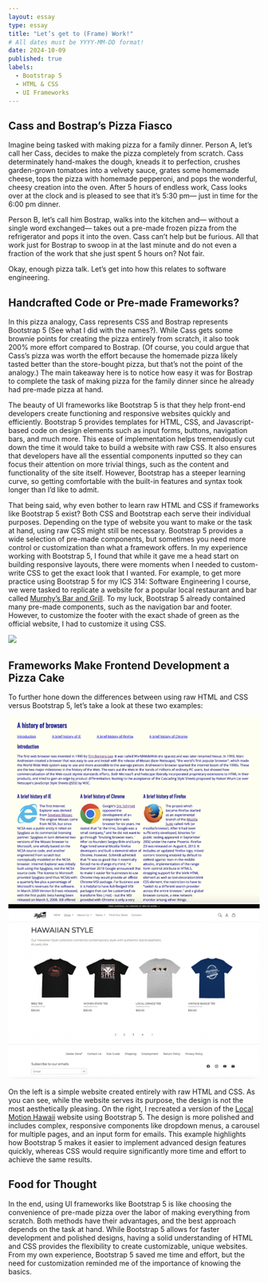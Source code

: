 ```yaml
---
layout: essay
type: essay
title: "Let’s get to (Frame) Work!"
# All dates must be YYYY-MM-DD format!
date: 2024-10-09
published: true
labels:
  - Bootstrap 5
  - HTML & CSS
  - UI Frameworks
---
```

## Cass and Bostrap’s Pizza Fiasco

Imagine being tasked with making pizza for a family dinner. Person A, let’s call her Cass, decides to make the pizza completely from scratch. Cass determinately hand-makes the dough, kneads it to perfection, crushes garden-grown tomatoes into a velvety sauce, grates some homemade cheese, tops the pizza with homemade pepperoni, and pops the wonderful, cheesy creation into the oven. After 5 hours of endless work, Cass looks over at the clock and is pleased to see that it’s 5:30 pm— just in time for the 6:00 pm dinner. 

Person B, let’s call him Bostrap, walks into the kitchen and— without a single word exchanged— takes out a pre-made frozen pizza from the refrigerator and pops it into the oven. Cass can’t help but be furious. All that work just for Bostrap to swoop in at the last minute and do not even a fraction of the work that she just spent 5 hours on? Not fair. 

Okay, enough pizza talk. Let’s get into how this relates to software engineering.

## Handcrafted Code or Pre-made Frameworks?

In this pizza analogy, Cass represents CSS and Bostrap represents Bootstrap 5 (See what I did with the names?). While Cass gets some brownie points for creating the pizza entirely from scratch, it also took 200% more effort compared to Bostrap. (Of course, you could argue that Cass’s pizza was worth the effort because the homemade pizza likely tasted better than the store-bought pizza, but that’s not the point of the analogy.) The main takeaway here is to notice how easy it was for Bostrap to complete the task of making pizza for the family dinner since he already had pre-made pizza at hand.

The beauty of UI frameworks like Bootstrap 5 is that they help front-end developers create functioning and responsive websites quickly and efficiently. Bootstrap 5 provides templates for HTML, CSS, and Javascript-based code on design elements such as input forms, buttons, navigation bars, and much more. This ease of implementation helps tremendously cut down the time it would take to build a website with raw CSS. It also ensures that developers have all the essential components inputted so they can focus their attention on more trivial things, such as the content and functionality of the site itself. However, Bootstrap has a steeper learning curve, so getting comfortable with the built-in features and syntax took longer than I’d like to admit. 

That being said, why even bother to learn raw HTML and CSS if frameworks like Bootstrap 5 exist? Both CSS and Bootstrap each serve their individual purposes. Depending on the type of website you want to make or the task at hand, using raw CSS might still be necessary. Bootstrap 5 provides a wide selection of pre-made components, but sometimes you need more control or customization than what a framework offers. In my experience working with Bootstrap 5, I found that while it gave me a head start on building responsive layouts, there were moments when I needed to custom-write CSS to get the exact look that I wanted. For example, to get more practice using Bootstrap 5 for my ICS 314: Software Engineering I course, we were tasked to replicate a website for a popular local restaurant and bar called <a href="https://www.murphyshawaii.com/">Murphy’s Bar and Grill</a>. To my luck, Bootstrap 5 already contained many pre-made components, such as the navigation bar and footer. However, to customize the footer with the exact shade of green as the official website, I had to customize it using CSS. 

<div class="text-center p-4">
  <img width="900px" src="../img/frameworks/murphys.png">
</div>

## Frameworks Make Frontend Development a Pizza Cake

To further hone down the differences between using raw HTML and CSS versus Bootstrap 5, let’s take a look at these two examples:

<div class="text-center p-5">
  <img width="550px" src="../img/frameworks/browser-history.png">
  <img width="550px" src="../img/frameworks/localmotionhawaii.png">
</div>

On the left is a simple website created entirely with raw HTML and CSS. As you can see, while the website serves its purpose, the design is not the most aesthetically pleasing. On the right, I recreated a version of the <a href="https://www.localmotionhawaii.com/collections/hawaiianstyle?page=1">Local Motion Hawaii</a> website using Bootstrap 5. The design is more polished and includes complex, responsive components like dropdown menus, a carousel for multiple pages, and an input form for emails. This example highlights how Bootstrap 5 makes it easier to implement advanced design features quickly, whereas CSS would require significantly more time and effort to achieve the same results. 

## Food for Thought

In the end, using UI frameworks like Bootstrap 5 is like choosing the convenience of pre-made pizza over the labor of making everything from scratch. Both methods have their advantages, and the best approach depends on the task at hand. While Bootstrap 5 allows for faster development and polished designs, having a solid understanding of HTML and CSS provides the flexibility to create customizable, unique websites. From my own experience, Bootstrap 5 saved me time and effort, but the need for customization reminded me of the importance of knowing the basics. 

